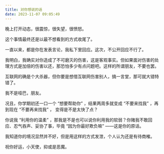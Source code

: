 ```yaml
---
title: 对你想说的话
date: 2023-11-07 09:05:49
---
```


晚上打开动态，很震惊，很失望，很愤怒。

这个事情最终还是以最不想看到的方式收尾了。

一直以来，都是你在发表言论，我私下里回应。这次，不公开回应不行了。

我明白，我确实对你造成了不可磨灭的伤害，这是客观事实。但如果面对伤害的处理方式是加倍的伤害以还，那恐怕多少有点问题吧。这样的所谓朋友，不要也罢。

互联网的确是个大杀器，但你要是想借互联网伤害别人，搞一言堂，那可就大错特错了。

我不是哑巴，朋友。

况且，你学期初还一口一个 “想要帮助你” ，结果两周多就变成 “不要来找我” ，再到现在 “不要再来找我” ， 变得是不是太快了点？

你说我 “利用你的温柔” ，那我是不是也可以说你利用我的软弱？你赌我不敢回应、忍气吞声、妥协了事，毕竟 “因为你最好欺负嘛” ——这是你的原话。

我知道你的境况显然并不好，但是用这样的方式发泄，个人认为还是有待商榷。

祝你好运，小天使，抑或是恶魔。